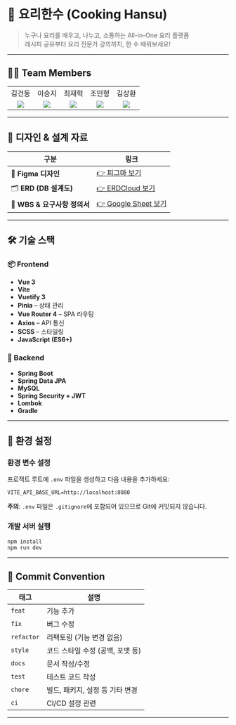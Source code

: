 # 🍳 요리한수 (Cooking Hansu)

> 누구나 요리를 배우고, 나누고, 소통하는 All-in-One 요리 플랫폼  
> 레시피 공유부터 요리 전문가 강의까지, 한 수 배워보세요!

---

## 👨‍💻 Team Members

<table>
  <tr>
    <td align="center"> 김건동</td>
    <td align="center"> 이승지</td>
    <td align="center"> 최재혁</td>
    <td align="center"> 조민형</td>
    <td align="center"> 김상환</td>
  </tr>
  <tr>
    <td align="center"><a href="#" target="_blank"><img src="https://img.shields.io/badge/GitHub-181717?style=flat-square&logo=github&logoColor=white"/></a></td>
    <td align="center"><a href="#" target="_blank"><img src="https://img.shields.io/badge/GitHub-181717?style=flat-square&logo=github&logoColor=white"/></a></td>
    <td align="center"><a href="#" target="_blank"><img src="https://img.shields.io/badge/GitHub-181717?style=flat-square&logo=github&logoColor=white"/></a></td>
    <td align="center"><a href="#" target="_blank"><img src="https://img.shields.io/badge/GitHub-181717?style=flat-square&logo=github&logoColor=white"/></a></td>
    <td align="center"><a href="#" target="_blank"><img src="https://img.shields.io/badge/GitHub-181717?style=flat-square&logo=github&logoColor=white"/></a></td>
  </tr>
</table>

---

## 🎨 디자인 & 설계 자료

| 구분 | 링크 |
|------|------|
| 🧩 **Figma 디자인** | [👉 피그마 보기](https://www.figma.com/design/0r1vmACeBTegtlH9OHZaMn/%EC%9A%94%EB%A6%AC%ED%95%9C%EC%88%98?node-id=0-1&p=f&t=NJOrncqdhdRnxdh6-0) |
| 🗂️ **ERD (DB 설계도)** | [👉 ERDCloud 보기](https://www.erdcloud.com/d/25tEnmWT48D4MufsZ) |
| 📝 **WBS & 요구사항 정의서** | [👉 Google Sheet 보기](https://docs.google.com/spreadsheets/d/1UsaqCAM9-1V2rr0dIufYZtAmWtn-mnH4Uthqad71YM8/edit?gid=2045131748#gid=2045131748) |

---

## 🛠️ 기술 스택

### 📦 Frontend

- **Vue 3**
- **Vite**
- **Vuetify 3**
- **Pinia** – 상태 관리
- **Vue Router 4** – SPA 라우팅
- **Axios** – API 통신
- **SCSS** – 스타일링
- **JavaScript (ES6+)**

### 🧰 Backend

- **Spring Boot**
- **Spring Data JPA**
- **MySQL**
- **Spring Security + JWT**
- **Lombok**
- **Gradle**

---

## 🔧 환경 설정

### 환경 변수 설정

프로젝트 루트에 `.env` 파일을 생성하고 다음 내용을 추가하세요:

```env
VITE_API_BASE_URL=http://localhost:8080
```

**주의**: `.env` 파일은 `.gitignore`에 포함되어 있으므로 Git에 커밋되지 않습니다.

### 개발 서버 실행

```bash
npm install
npm run dev
```

---

## 📄 Commit Convention

| 태그         | 설명                   |
|--------------|------------------------|
| `feat`       | 기능 추가              |
| `fix`        | 버그 수정              |
| `refactor`   | 리팩토링 (기능 변경 없음) |
| `style`      | 코드 스타일 수정 (공백, 포맷 등) |
| `docs`       | 문서 작성/수정         |
| `test`       | 테스트 코드 작성       |
| `chore`      | 빌드, 패키지, 설정 등 기타 변경 |
| `ci`         | CI/CD 설정 관련       |

---

